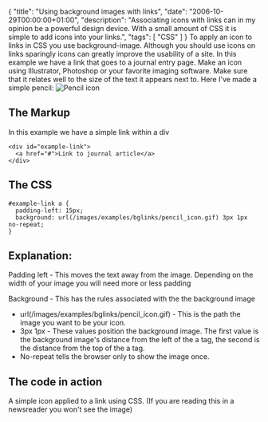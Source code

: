 {
  "title": "Using background images with links",
  "date": "2006-10-29T00:00:00+01:00",
  "description": "Associating icons with links can in my opinion be a powerful design device. With a small amount of CSS it is simple to add icons into your links.",
  "tags": [
    "CSS"
  ]
}
To apply an icon to links in CSS you use background-image. Although you should use icons on links sparingly icons can greatly improve the usability of a site. In this example we have a link that goes to a journal entry page. Make an icon using Illustrator, Photoshop or your favorite imaging software. Make sure that it relates well to the size of the text it appears next to. Here I've made a simple pencil: ![Pencil icon][1]

## The Markup

In this example we have a simple link within a div 

    <div id="example-link">
      <a href="#">Link to journal article</a>
    </div>

## The CSS 

    #example-link a { 
      padding-left: 15px; 
      background: url(/images/examples/bglinks/pencil_icon.gif) 3px 1px no-repeat; 
    } 

## Explanation:

Padding left - This moves the text away from the image. Depending on the width of your image you will need more or less padding

Background - This has the rules associated with the the background image

*   url(/images/examples/bglinks/pencil_icon.gif) - This is the path the image you want to be your icon.
*   3px 1px - These values position the background image. The first value is the background image's distance from the left of the a tag, the second is the distance from the top of the a tag.
*   No-repeat tells the browser only to show the image once.

## The code in action

A simple icon applied to a link using CSS. (If you are reading this in a newsreader you won't see the image) 

 [1]: /images/articles/pencil_icon.gif 
